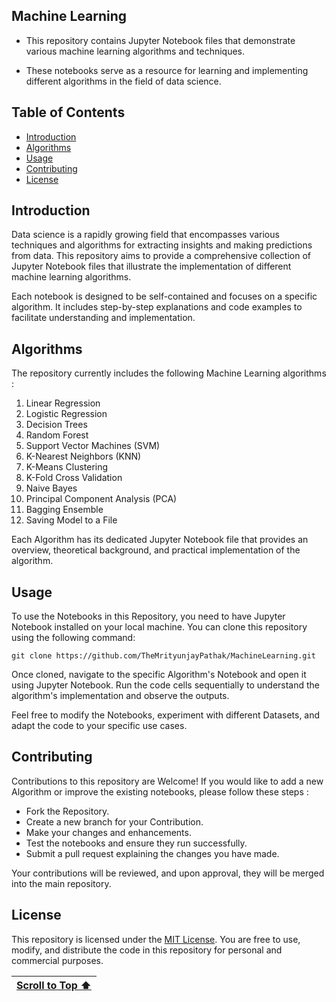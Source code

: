 ## Machine Learning

- This repository contains Jupyter Notebook files that demonstrate various machine learning algorithms and techniques. 

- These notebooks serve as a resource for learning and implementing different algorithms in the field of data science.

## Table of Contents

- [Introduction](#introduction)
- [Algorithms](#algorithms)
- [Usage](#usage)
- [Contributing](#contributing)
- [License](#license)

## Introduction

Data science is a rapidly growing field that encompasses various techniques and algorithms for extracting insights and making predictions from data. This repository aims to provide a comprehensive collection of Jupyter Notebook files that illustrate the implementation of different machine learning algorithms.

Each notebook is designed to be self-contained and focuses on a specific algorithm. It includes step-by-step explanations and code examples to facilitate understanding and implementation.
  
## Algorithms

The repository currently includes the following Machine Learning algorithms :

1. Linear Regression
2. Logistic Regression
3. Decision Trees
4. Random Forest
5. Support Vector Machines (SVM)
6. K-Nearest Neighbors (KNN)
7. K-Means Clustering 
8. K-Fold Cross Validation
9. Naive Bayes
10. Principal Component Analysis (PCA)
11. Bagging Ensemble
12. Saving Model to a File

Each Algorithm has its dedicated Jupyter Notebook file that provides an overview, theoretical background, and practical implementation of the algorithm.

## Usage

To use the Notebooks in this Repository, you need to have Jupyter Notebook installed on your local machine. You can clone this repository using the following command:

```
git clone https://github.com/TheMrityunjayPathak/MachineLearning.git
```

Once cloned, navigate to the specific Algorithm's Notebook and open it using Jupyter Notebook. Run the code cells sequentially to understand the algorithm's implementation and observe the outputs.

Feel free to modify the Notebooks, experiment with different Datasets, and adapt the code to your specific use cases.

## Contributing

Contributions to this repository are Welcome! If you would like to add a new Algorithm or improve the existing notebooks, please follow these steps :

- Fork the Repository.
- Create a new branch for your Contribution.
- Make your changes and enhancements.
- Test the notebooks and ensure they run successfully.
- Submit a pull request explaining the changes you have made.

Your contributions will be reviewed, and upon approval, they will be merged into the main repository.

## License

This repository is licensed under the [MIT License](LICENSE). You are free to use, modify, and distribute the code in this repository for personal and commercial purposes.

| [Scroll to Top ⬆️](#machine-learning) |
|:---:|
